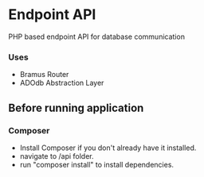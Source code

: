 # Endpoint API
PHP based endpoint API for database communication

### Uses
* Bramus Router
* ADOdb Abstraction Layer

## Before running application
### Composer
* Install Composer if you don't already have it installed.
* navigate to /api folder.
* run "composer install" to install dependencies.